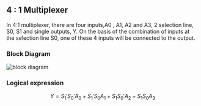 ## 4 : 1 Multiplexer

In 4:1 multiplexer, there are four inputs,A0 , A1, A2 and A3, 2 selection line, S0, S1 and single outputs, Y. On the basis of the combination of inputs at the selection line S0, one of these 4 inputs will be connected to the output.

### Block Diagram


![block diagram](https://static.javatpoint.com/tutorial/digital-electronics/images/multiplexer4.png)

### Logical expression

$$Y=S_1' S_0' A_0+S_1' S_0 A_1+S_1 S_0' A_2+S_1 S_0 A_3$$

